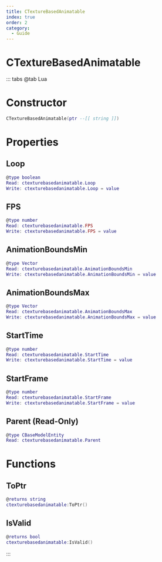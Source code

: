 ```yaml
---
title: CTextureBasedAnimatable
index: true
order: 2
category:
  - Guide
---
```


# CTextureBasedAnimatable

::: tabs
@tab Lua
# Constructor
```lua
CTextureBasedAnimatable(ptr --[[ string ]])
```
# Properties
## Loop 
```lua
@type boolean
Read: ctexturebasedanimatable.Loop
Write: ctexturebasedanimatable.Loop = value
```
## FPS 
```lua
@type number
Read: ctexturebasedanimatable.FPS
Write: ctexturebasedanimatable.FPS = value
```
## AnimationBoundsMin 
```lua
@type Vector
Read: ctexturebasedanimatable.AnimationBoundsMin
Write: ctexturebasedanimatable.AnimationBoundsMin = value
```
## AnimationBoundsMax 
```lua
@type Vector
Read: ctexturebasedanimatable.AnimationBoundsMax
Write: ctexturebasedanimatable.AnimationBoundsMax = value
```
## StartTime 
```lua
@type number
Read: ctexturebasedanimatable.StartTime
Write: ctexturebasedanimatable.StartTime = value
```
## StartFrame 
```lua
@type number
Read: ctexturebasedanimatable.StartFrame
Write: ctexturebasedanimatable.StartFrame = value
```
## Parent (Read-Only)
```lua
@type CBaseModelEntity
Read: ctexturebasedanimatable.Parent
```
# Functions
## ToPtr
```lua
@returns string
ctexturebasedanimatable:ToPtr()
```
## IsValid
```lua
@returns bool
ctexturebasedanimatable:IsValid()
```

:::
